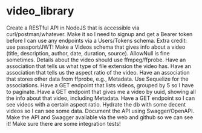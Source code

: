 # video_library

Create a RESTful API in NodeJS that is accessible via curl/postman/whatever. 
Make it so I need to signup and get a Bearer token before I can use any endpoints via a Users/Tokens schema. Extra credit: use passport/JWT!
Make a Videos schema that gives info about a video (title, description, author, date, duration, source). AllowNull is fine sometimes.
Details about the video should use ffmpeg/ffprobe.
Have an association that tells us what type of file extension the video has.
Have an association that tells us the aspect ratio of the video.
Have an association that stores other data from ffprobe, e.g., Metadata.
Use Sequelize for the associations.
Have a GET endpoint that lists videos, grouped by 5 so I have to paginate.
Have a GET endpoint that gives me a video by uuid, showing all the info about that video, including Metadata.
Have a GET endpoint so I can see videos with a certain aspect ratio.
Hydrate the db with some decent videos so I can see some data.
Document the API using Swagger/OpenAPI.
Make the API and Swagger available via the web and github so we can see it!
Make sure there are some integration tests!
